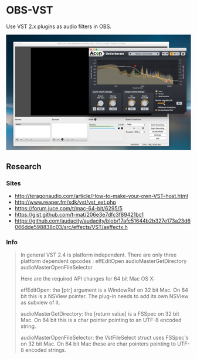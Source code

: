 # OBS-VST
Use VST 2.x plugins as audio filters in OBS.

![Plugin Preview](screenshot.png)

## Research
### Sites
*  http://teragonaudio.com/article/How-to-make-your-own-VST-host.html
*  http://www.reaper.fm/sdk/vst/vst_ext.php
*  https://forum.juce.com/t/mac-64-bit/6295/5
*  https://gist.github.com/t-mat/206e3e7dfc3f89421bc1
*  https://github.com/audacity/audacity/blob/17afc51644b2b327e173a23d6066dde598838c03/src/effects/VST/aeffectx.h

### Info
> In general VST 2.4 is platform independent. There are only three platform
  dependent opcodes :
  effEditOpen
  audioMasterGetDirectory
  audioMasterOpenFileSelector
> 
> Here are the required API changes for 64 bit Mac OS X:
>
> effEditOpen:
  the [ptr] argument is a WindowRef on 32 bit Mac.
  On 64 bit this is a NSView pointer. The plug-in needs to add its own NSView as
  subview of it.
>
> audioMasterGetDirectory:
  the [return value] is a FSSpec on 32 bit Mac.
  On 64 bit this is a char pointer pointing to an UTF-8 encoded string.
>
> audioMasterOpenFileSelector:
  the VstFileSelect struct uses FSSpec's on 32 bit Mac.
  On 64 bit Mac these are char pointers pointing to UTF-8 encoded strings.
